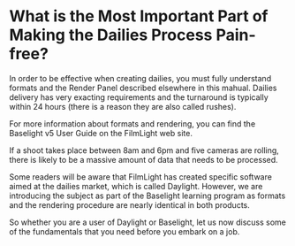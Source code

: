# What is the Most Important Part of Making the Dailies Process Pain-free?



In order to be effective when creating dailies, you must fully understand formats and the Render Panel described elsewhere in this mahual. Dailies delivery has very exacting requirements and the turnaround is typically within 24 hours \(there is a reason they are also called rushes\).

For more information about formats and rendering, you can find the Baselight v5 User Guide on the FilmLight web site.

If a shoot takes place between 8am and 6pm and five cameras are rolling, there is likely to be a massive amount of data that needs to be processed.

Some readers will be aware that FilmLight has created specific software aimed at the dailies market, which is called Daylight. However, we are introducing the subject as part of the Baselight learning program as formats and the rendering procedure are nearly identical in both products.

So whether you are a user of Daylight or Baselight, let us now discuss some of the fundamentals that you need before you embark on a job.









